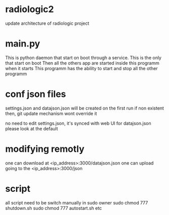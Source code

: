 # radiologic2
 update architecture of radiologic project

# main.py
This is python daemon that start on boot through a service.
This is the only that start on boot
Then all the others app are started inside this programm when it starts
This programm has the ability to start and stop all the other programm

# conf json files
settings.json and datajson.json will be created on the first run if non existent
then, git update mechanism wont override it

no need to edit settings.json, it's synced with web UI
for datajson.json please look at the default

# modifying remotly
one can download at <ip_address>:3000/datajson.json
one can upload going to the <ip_address>:3000/json


# script
all script need to be switch manually in sudo owner
sudo chmod 777 shutdown.sh
sudo chmod 777 autostart.sh etc